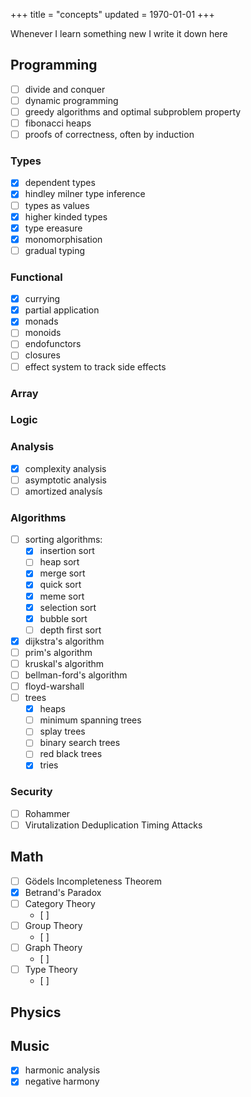 +++
title = "concepts"
updated = 1970-01-01
+++

Whenever I learn something new I write it down here

## Programming
- [ ] divide and conquer
- [ ] dynamic programming
- [ ] greedy algorithms and optimal subproblem property
- [ ] fibonacci heaps
- [ ] proofs of correctness, often by induction

### Types
- [x] dependent types
- [x] hindley milner type inference
- [ ] types as values
- [x] higher kinded types
- [x] type ereasure
- [x] monomorphisation
- [ ] gradual typing

### Functional
- [x] currying
- [x] partial application
- [x] monads
- [ ] monoids
- [ ] endofunctors
- [ ] closures
- [ ] effect system to track side effects

### Array

### Logic

### Analysis
- [x] complexity analysis
- [ ] asymptotic analysis
- [ ] amortized analysís

### Algorithms
- [ ] sorting algorithms:
	- [x] insertion sort
	- [ ] heap sort
	- [x] merge sort
	- [x] quick sort
	- [x] meme sort
	- [x] selection sort
	- [x] bubble sort
	- [ ] depth first sort
- [x] dijkstra's algorithm
- [ ] prim's algorithm
- [ ] kruskal's algorithm
- [ ] bellman-ford's algorithm
- [ ] floyd-warshall
- [ ] trees
	- [x] heaps
	- [ ] minimum spanning trees
	- [ ] splay trees
	- [ ] binary search trees
	- [ ] red black trees
	- [x] tries

### Security
- [ ] Rohammer
- [ ] Virutalization Deduplication Timing Attacks

## Math
- [ ] Gödels Incompleteness Theorem
- [x] Betrand's Paradox
- [ ] Category Theory
	- [ ]
- [ ] Group Theory
	- [ ]
- [ ] Graph Theory
	- [ ]
- [ ] Type Theory
	- [ ]

## Physics

## Music
- [x] harmonic analysis
- [x] negative harmony
